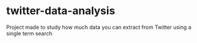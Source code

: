 # twitter-data-analysis
Project made to study how much data you can extract from Twitter using a single term search
